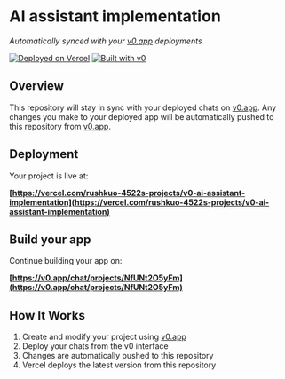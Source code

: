 # AI assistant implementation

*Automatically synced with your [v0.app](https://v0.app) deployments*

[![Deployed on Vercel](https://img.shields.io/badge/Deployed%20on-Vercel-black?style=for-the-badge&logo=vercel)](https://vercel.com/rushkuo-4522s-projects/v0-ai-assistant-implementation)
[![Built with v0](https://img.shields.io/badge/Built%20with-v0.app-black?style=for-the-badge)](https://v0.app/chat/projects/NfUNt2O5yFm)

## Overview

This repository will stay in sync with your deployed chats on [v0.app](https://v0.app).
Any changes you make to your deployed app will be automatically pushed to this repository from [v0.app](https://v0.app).

## Deployment

Your project is live at:

**[https://vercel.com/rushkuo-4522s-projects/v0-ai-assistant-implementation](https://vercel.com/rushkuo-4522s-projects/v0-ai-assistant-implementation)**

## Build your app

Continue building your app on:

**[https://v0.app/chat/projects/NfUNt2O5yFm](https://v0.app/chat/projects/NfUNt2O5yFm)**

## How It Works

1. Create and modify your project using [v0.app](https://v0.app)
2. Deploy your chats from the v0 interface
3. Changes are automatically pushed to this repository
4. Vercel deploys the latest version from this repository
